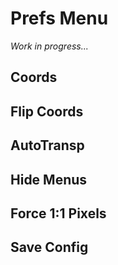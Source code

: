 # Prefs Menu

_Work in progress..._

## Coords
## Flip Coords
## AutoTransp
## Hide Menus
## Force 1:1 Pixels
## Save Config
